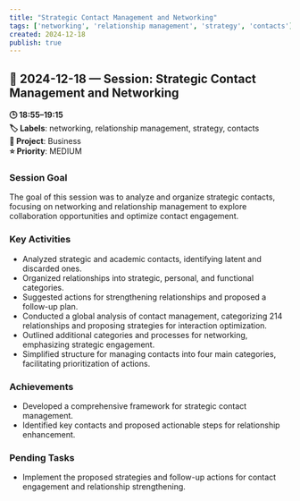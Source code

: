 ```yaml
---
title: "Strategic Contact Management and Networking"
tags: ['networking', 'relationship management', 'strategy', 'contacts']
created: 2024-12-18
publish: true
---
```


## 📅 2024-12-18 — Session: Strategic Contact Management and Networking

**🕒 18:55–19:15**  
**🏷️ Labels**: networking, relationship management, strategy, contacts  
**📂 Project**: Business  
**⭐ Priority**: MEDIUM  


### Session Goal
The goal of this session was to analyze and organize strategic contacts, focusing on networking and relationship management to explore collaboration opportunities and optimize contact engagement.

### Key Activities
- Analyzed strategic and academic contacts, identifying latent and discarded ones.
- Organized relationships into strategic, personal, and functional categories.
- Suggested actions for strengthening relationships and proposed a follow-up plan.
- Conducted a global analysis of contact management, categorizing 214 relationships and proposing strategies for interaction optimization.
- Outlined additional categories and processes for networking, emphasizing strategic engagement.
- Simplified structure for managing contacts into four main categories, facilitating prioritization of actions.

### Achievements
- Developed a comprehensive framework for strategic contact management.
- Identified key contacts and proposed actionable steps for relationship enhancement.

### Pending Tasks
- Implement the proposed strategies and follow-up actions for contact engagement and relationship strengthening.
